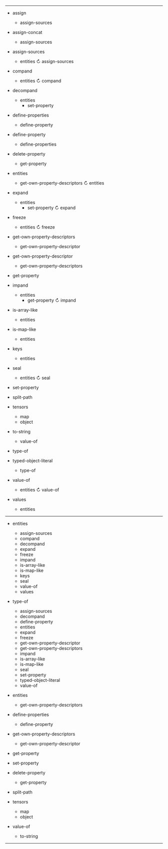 -----

 + assign
   + assign-sources

 + assign-concat
   + assign-sources

 + assign-sources
   + entities
     ↻ assign-sources

 + compand
   + entities
     ↻ compand

 + decompand
   + entities
     + set-property

 + define-properties
   + define-property

 + define-property
   + define-properties

 + delete-property
   + get-property

 + entities
   + get-own-property-descriptors
     ↻ entities

 + expand
   + entities
     + set-property
     ↻ expand

 + freeze
   + entities
     ↻ freeze

 + get-own-property-descriptors
   + get-own-property-descriptor

 + get-own-property-descriptor
   + get-own-property-descriptors

 + get-property

 + impand
   + entities
     + get-property
     ↻ impand

 + is-array-like
   + entities

 + is-map-like
   + entities

 + keys
   + entities

 + seal
   + entities
     ↻ seal

 + set-property

 + split-path

 + tensors
   + map
   + object

 + to-string
   + value-of

 + type-of

 + typed-object-literal
   + type-of

 + value-of
   + entities
     ↻ value-of

 + values
   + entities

-----

 + entities
   + assign-sources
   + compand
   + decompand
   + expand
   + freeze
   + impand
   + is-array-like
   + is-map-like
   + keys
   + seal
   + value-of
   + values

 + type-of
   + assign-sources
   + decompand
   + define-property
   + entities
   + expand
   + freeze
   + get-own-property-descriptor
   + get-own-property-descriptors
   + impand
   + is-array-like
   + is-map-like
   + seal
   + set-property
   + typed-object-literal
   + value-of


 + entities
   + get-own-property-descriptors

 + define-properties
   + define-property

 + get-own-property-descriptors
   + get-own-property-descriptor

 + get-property

 + set-property
 
 + delete-property
   + get-property

 + split-path

 + tensors
   + map
   + object

 + value-of
   + to-string

-----